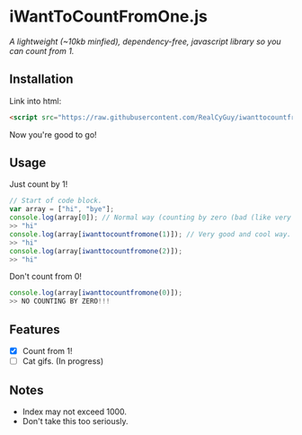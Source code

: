 # iWantToCountFromOne.js

*A lightweight (~10kb minfied), dependency-free, javascript library so you can count from 1.*

## Installation

Link into html:  

```html
<script src="https://raw.githubusercontent.com/RealCyGuy/iwanttocountfromone.js/master/dist/iwanttocountfromone.min.js"></script>
```

Now you're good to go!

## Usage

Just count by 1!

```js
// Start of code block.
var array = ["hi", "bye"];
console.log(array[0]); // Normal way (counting by zero (bad (like very (very) bad))).
>> "hi"
console.log(array[iwanttocountfromone(1)]); // Very good and cool way.
>> "hi"
console.log(array[iwanttocountfromone(2)]);
>> "hi"
```

Don't count from 0!

```js
console.log(array[iwanttocountfromone(0)]);
>> NO COUNTING BY ZERO!!!
```


## Features

- [x] Count from 1!
- [ ] Cat gifs. (In progress)

## Notes

- Index may not exceed 1000.
- Don't take this too seriously.
